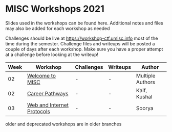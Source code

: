 # MISC Workshops 2021

Slides used in the workshops can be found here. Additional notes and files may also be added for each workshop as needed

Challenges should be live at https://workshop-ctf.umisc.info most of the time during the semester. Challenge files and writeups will be posted a couple of days after each workshop. Make sure you have a proper attempt at a challenge before looking at the writeup!

|Week|Workshop|Challenges|Writeups|Author|
|---|---|---|---|---|
|02|[Welcome to MISC](./workshop-01-Welcome-to-MISC/slides.pdf)|-|-|Multiple Authors|
|02|[Career Pathways](./workshop-01-Welcome-to-MISC/Cybersecurity-careers-presentation.pdf)|-|-|Kaif, Kushal|
|03|[Web and Internet Protocols](./workshop-02-Web-and-Internet-Protocols/slides.pdf)|-|-|Soorya|

older and deprecated workshops are in older branches
